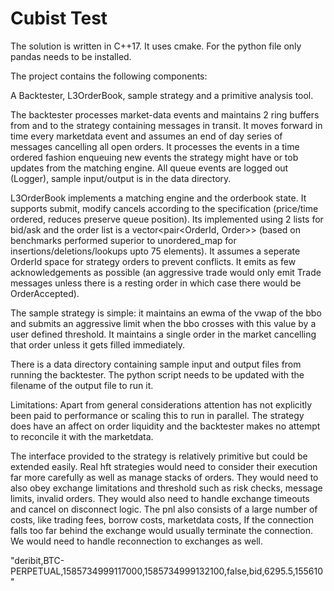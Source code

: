 Cubist Test
===========

The solution is written in C++17. It uses cmake. For the python file only pandas needs to be installed.

The project contains the following components:

A Backtester, L3OrderBook, sample strategy and a primitive analysis tool.

The backtester processes market-data events and maintains 2 ring buffers from and to the strategy 
containing messages in transit.
It moves forward in time every marketdata event and assumes an end of day series of messages cancelling all
open orders. It processes the events in a time ordered fashion enqueuing new events the strategy might
have or tob updates from the matching engine. All queue events are logged out (Logger), sample input/output
is in the data directory.

L3OrderBook implements a matching engine and the orderbook state. It supports submit, modify cancels according 
to the specification (price/time ordered, reduces preserve queue position). 
Its implemented using 2 lists for bid/ask and the order list is a 
vector<pair<OrderId, Order>> (based on benchmarks performed superior to unordered_map for insertions/deletions/lookups upto 75 elements).
It assumes a seperate OrderId space for strategy orders to prevent conflicts. It emits as few acknowledgements as possible
(an aggressive trade would only emit Trade messages unless there is a resting order in which case there would be OrderAccepted).

The sample strategy is simple: it maintains an ewma of the vwap of the bbo and submits an aggressive limit
when the bbo crosses with this value by a user defined threshold. It maintains a single order in the market cancelling 
that order unless it gets filled immediately.

There is a data directory containing sample input and output files from running the backtester. 
The python script needs to be updated with the filename of the output file to run it.


Limitations:
Apart from general considerations attention has not explicitly been paid to performance or scaling this
to run in parallel.
The strategy does have an affect on order liquidity and the backtester makes no attempt to reconcile it
with the marketdata.

The interface provided to the strategy is relatively primitive but could be extended easily.
Real hft strategies would need to consider their execution far more carefully as well as manage
stacks of orders. They would need to also obey exchange limitations and threshold such as risk
checks, message limits, invalid orders.
They would also need to handle exchange timeouts and cancel on disconnect logic.
The pnl also consists of a large number of costs, like trading fees, borrow costs, marketdata costs,
If the connection falls too far behind the exchange would usually terminate the connection.
We would need to handle reconnection to exchanges as well.


"deribit,BTC-PERPETUAL,1585734999117000,1585734999132100,false,bid,6295.5,155610"